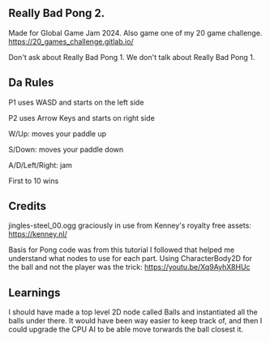 Really Bad Pong 2.
-
Made for Global Game Jam 2024. Also game one of my 20 game challenge.
https://20_games_challenge.gitlab.io/

Don't ask about Really Bad Pong 1. We don't talk about Really Bad Pong 1.


Da Rules
-
P1 uses WASD and starts on the left side

P2 uses Arrow Keys and starts on right side

W/Up: moves your paddle up

S/Down: moves your paddle down

A/D/Left/Right: jam

First to 10 wins


Credits
-
jingles-steel_00.ogg graciously in use from Kenney's royalty free assets: https://kenney.nl/

Basis for Pong code was from this tutorial I followed that helped me understand what nodes to use for each part. Using CharacterBody2D for the ball and not the player was the trick:
https://youtu.be/Xq9AyhX8HUc



Learnings
-
I should have made a top level 2D node called Balls and instantiated all the balls under there. It would have been way easier to keep track of, and then I could upgrade the CPU AI to be able move torwards the ball closest it.
